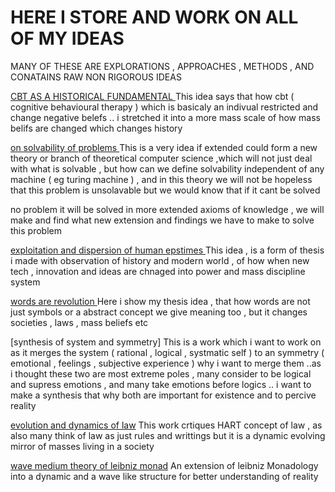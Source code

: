 # HERE I STORE AND WORK ON ALL OF MY IDEAS 

MANY OF THESE ARE EXPLORATIONS , APPROACHES , METHODS , AND CONATAINS RAW NON RIGOROUS IDEAS

[CBT AS A HISTORICAL FUNDAMENTAL ](https://github.com/1Nullnet/1Nullnet.github.io/blob/ideas/my%20ideas/cbt%20and%20history.md) This idea says that how cbt ( cognitive behavioural therapy ) which is basicaly an indivual restricted and change negative belefs .. i stretched
 it into a more mass scale of how mass belifs are changed which changes history 


 
[on solvability of problems ](https://github.com/1Nullnet/1Nullnet.github.io/blob/ideas/my%20ideas/ON%20SOLVABILITY%20OF%20PROBLEMS%20.md) This is a very idea if extended could form a new theory or branch of theoretical computer science ,which will not just deal with what is solvable , but how can we define solvability independent of any machine ( eg turing machine ) , and in this theory we will not be hopeless that this problem is unsolavable but we would know that if it cant be solved 


no problem it will be solved in more extended axioms of knowledge , we will make and find what new extension and findings we have to make to solve this problem


[exploitation and dispersion of human epstimes ](https://github.com/1Nullnet/1Nullnet.github.io/blob/ideas/my%20ideas/EXPLOITATION%20AND%20DISPERSION%20OF%20HUMAN%20EPISTEMES%20.md) This idea , is a form of thesis i made with observation of history and modern world , of how when new tech , innovation and ideas are chnaged into power and mass discipline system 



[words are revolution ](https://github.com/1Nullnet/1Nullnet.github.io/blob/ideas/my%20ideas/WORDS%20ARE%20REVOLUTION%20.md)  Here i show my thesis idea , that how words are not just symbols or a abstract concept we give meaning too , but it changes societies , laws , mass beliefs etc 


[synthesis of system and symmetry] This is a work which i want to work on as it merges the system ( rational , logical , systmatic self ) to an symmetry ( emotional , feelings , subjective experience ) why i want to merge them ..as i thought these two are most extreme poles , many consider to be logical and supress emotions , and many take emotions before logics .. i want to make a synthesis that why both are important for existence and to percive reality 


[evolution and dynamics of law](https://github.com/1Nullnet/1Nullnet.github.io/blob/ideas/my%20ideas/DYNAMICS%20OF%20LAW%20AND%20EVOLUTION%20.md) This work crtiques HART  concept of law , as also many think of law as just rules and writtings but it is a dynamic evolving mirror of masses living in a society 


[wave medium theory of leibniz monad](https://github.com/1Nullnet/1Nullnet.github.io/blob/ideas/my%20ideas/wave%20medium%20and%20LEIBNIZ%20MONADS.md) An extension of leibniz Monadology into a dynamic and a wave like structure for better understanding of reality
